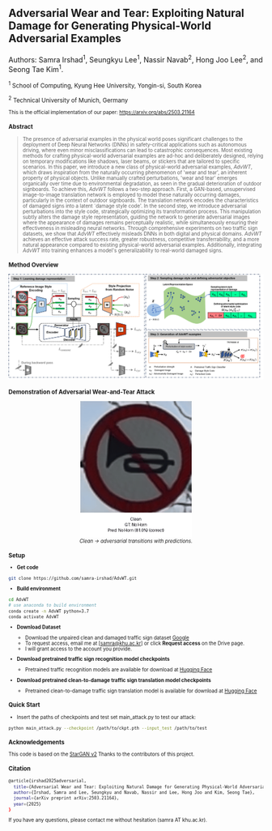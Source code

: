 ## Adversarial Wear and Tear: Exploiting Natural Damage for Generating Physical-World Adversarial Examples
Authors: Samra Irshad<sup>1</sup>, Seungkyu Lee<sup>1</sup>, Nassir Navab<sup>2</sup>, Hong Joo Lee<sup>2</sup>, and Seong Tae Kim<sup>1</sup>.

<small>
<sup>1</sup> School of Computing, Kyung Hee University, Yongin-si, South Korea

<sup>2</sup> Technical University of Munich, Germany
<small>

This is the official implementation of our paper: https://arxiv.org/abs/2503.21164

### Abstract
> The presence of adversarial examples in the physical world poses significant challenges to the deployment of Deep Neural Networks (DNNs) in safety-critical applications such as autonomous driving, where even minor misclassifications can lead to catastrophic consequences. Most existing methods for crafting physical-world adversarial examples are ad-hoc and deliberately designed, relying on temporary modifications like shadows, laser beams, or stickers that are tailored to specific scenarios. In this paper, we introduce a new class of physical-world adversarial examples, *AdvWT*, which draws inspiration from the naturally occurring phenomenon of 'wear and tear', an inherent property of physical objects. Unlike manually crafted perturbations, 'wear and tear' emerges organically over time due to environmental degradation, as seen in the gradual deterioration of outdoor signboards. To achieve this, *AdvWT* follows a two-step approach. First, a GAN-based, unsupervised image-to-image translation network is employed to model these naturally occurring damages, particularly in the context of outdoor signboards. The translation network encodes the characteristics of damaged signs into a latent `damage style code'. In the second step, we introduce adversarial perturbations into the style code, strategically optimizing its transformation process. This manipulation subtly alters the damage style representation, guiding the network to generate adversarial images where the appearance of damages remains perceptually realistic, while simultaneously ensuring their effectiveness in misleading neural networks. Through comprehensive experiments on two traffic sign datasets, we show that *AdvWT* effectively misleads DNNs in both digital and physical domains. *AdvWT* achieves an effective attack success rate, greater robustness, competitive transferrability, and a more natural appearance compared to existing physical-world adversarial examples. Additionally, integrating *AdvWT* into training enhances a model's generalizability to real-world damaged signs.

### Method Overview
<!-- centered, fixed width, clickable to full-res -->
<p align="center">
  <a href="method_overview.png">
    <img src="method_overview.png" alt="Method overview (AdvWT)" width="800">
  </a>
  <br>
</p>

### Demonstration of Adversarial Wear-and-Tear Attack
<!-- centered, fixed width, clickable to full-res -->
<p align="center">
  <img src="assets/attack_seq.gif" alt="Attack sequence" width="220">
  <br>
  <em>Clean → adversarial transitions with predictions.</em>
</p>

### Setup
- **Get code**
```bash
git clone https://github.com/samra-irshad/AdvWT.git
```
- **Build environment**
```bash
cd AdvWT
# use anaconda to build environment 
conda create -n AdvWT python=3.7
conda activate AdvWT
```
- **Download Dataset**
  - Download the unpaired clean and damaged traffic sign dataset [Google](https://drive.google.com/file/d/1EoVeprcNQZtuT-66OKS2RoR_rtBt7ZR5/view?usp=drive_link)
  - To request access, email me at [samra@khu.ac.kr] or click **Request access** on the Drive page.
  - I will grant access to the account you provide.

- **Download pretrained traffic sign recognition model checkpoints**
  - Pretrained traffic recognition models are available for download at [Hugging Face](https://huggingface.co/sam-ir/Advwt-target-models)
 
- **Download pretrained clean-to-damage traffic sign translation model checkpoints**
  - Pretrained clean-to-damage traffic sign translation model is available for download at [Hugging Face](https://huggingface.co/sam-ir/Advwt-target-models)
 
### Quick Start
   - Insert the paths of checkpoints and test set main_attack.py to test our attack:
```bash
python main_attack.py --checkpoint /path/to/ckpt.pth --input_test /path/to/test
```

### Acknowledgements
This code is based on the [StarGAN v2](https://github.com/clovaai/stargan-v2) Thanks to the contributors of this project.

### Citation
```bash
@article{irshad2025adversarial,
  title={Adversarial Wear and Tear: Exploiting Natural Damage for Generating Physical-World Adversarial Examples},
  author={Irshad, Samra and Lee, Seungkyu and Navab, Nassir and Lee, Hong Joo and Kim, Seong Tae},
  journal={arXiv preprint arXiv:2503.21164},
  year={2025}
}
```
If you have any questions, please contact me without hesitation (samra AT khu.ac.kr).

